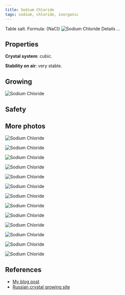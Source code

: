 ```yaml
---
title: Sodium Chloride
tags: sodium, chloride, inorganic
---
```

Table salt. Formula: {NaCl}
![Sodium Chloride](@root/crystals/images/sodium-chloride/single-cube-blue-bg.jpg)
<span class="cut">Details ...</span>

## Properties
**Crystal system**: cubic.

**Stability on air**: very stable.
## Growing
![Sodium Chloride](@root/crystals/images/sodium-chloride/growing.jpg)

## Safety

## More photos
![Sodium Chloride](@root/crystals/images/sodium-chloride/on-hand-2.jpg)

![Sodium Chloride](@root/crystals/images/sodium-chloride/big-scale.jpg)

![Sodium Chloride](@root/crystals/images/sodium-chloride/dsc00431.jpg)


![Sodium Chloride](@root/crystals/images/sodium-chloride/dsc00447.jpg)

![Sodium Chloride](@root/crystals/images/sodium-chloride/on-book-flare.jpg)

![Sodium Chloride](@root/crystals/images/sodium-chloride/2-cubes-on-front.jpg)

![Sodium Chloride](@root/crystals/images/sodium-chloride/dsc00443.jpg)

![Sodium Chloride](@root/crystals/images/sodium-chloride/all-blue-bg.jpg)

![Sodium Chloride](@root/crystals/images/sodium-chloride/on-hand-1.jpg)


![Sodium Chloride](@root/crystals/images/sodium-chloride/on-book-transparent1.jpg)

![Sodium Chloride](@root/crystals/images/sodium-chloride/all-against-measure.jpg)

![Sodium Chloride](@root/crystals/images/sodium-chloride/dsc00446.jpg)

![Sodium Chloride](@root/crystals/images/sodium-chloride/small-scale.jpg)

## References
* [My blog post]()
* [Russian crystal growing site]()
